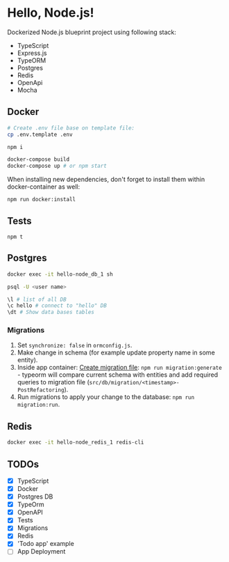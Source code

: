 # Hello, Node.js!

Dockerized Node.js blueprint project using following stack:

- TypeScript
- Express.js
- TypeORM
- Postgres
- Redis
- OpenApi
- Mocha

## Docker

```Bash
# Create .env file base on template file:
cp .env.template .env

npm i

docker-compose build
docker-compose up # or npm start
```

When installing new dependencies, don't forget to install them within docker-container as well:

```
npm run docker:install
```

## Tests

```
npm t
```

## Postgres

```Bash
docker exec -it hello-node_db_1 sh

psql -U <user name>

\l # list of all DB
\c hello # connect to "hello" DB
\dt # Show data bases tables
```

### Migrations

1. Set `synchronize: false` in `ormconfig.js`.
2. Make change in schema (for example update property name in some entity).
3. Inside app container: [Create migration file](https://github.com/typeorm/typeorm/blob/master/docs/migrations.md#generating-migrations): `npm run migration:generate` - typeorm will compare current schema with entities and add required queries to migration file (`src/db/migration/<timestamp>-PostRefactoring`).
4. Run migrations to apply your change to the database: `npm run migration:run`.

## Redis

```Bash
docker exec -it hello-node_redis_1 redis-cli
```

## TODOs

- [x] TypeScript
- [x] Docker
- [x] Postgres DB
- [x] TypeOrm
- [x] OpenAPI
- [x] Tests
- [x] Migrations
- [x] Redis
- [x] 'Todo app' example
- [ ] App Deployment
